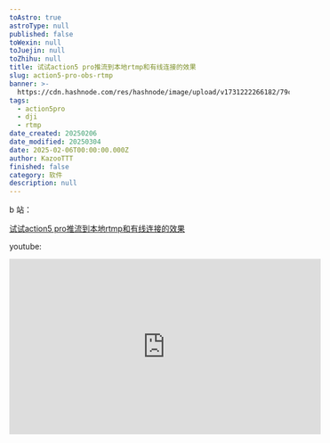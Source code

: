 ```yaml
---
toAstro: true
astroType: null
published: false
toWexin: null
toJuejin: null
toZhihu: null
title: 试试action5 pro推流到本地rtmp和有线连接的效果
slug: action5-pro-obs-rtmp
banner: >-
  https://cdn.hashnode.com/res/hashnode/image/upload/v1731222266182/79cc2982-584c-4638-bcb2-472a5705c668.jpeg
tags:
  - action5pro
  - dji
  - rtmp
date_created: 20250206
date_modified: 20250304
date: 2025-02-06T00:00:00.000Z
author: KazooTTT
finished: false
category: 软件
description: null
---
```


b 站：

[试试action5 pro推流到本地rtmp和有线连接的效果](<https://www.bilibili.com/video/BV13L17YdE9f/>)

youtube:

<iframe width="560" height="315" src="https://www.youtube.com/embed/S0y06TkFC_A" frameborder="0" allow="accelerometer; autoplay; clipboard-write; encrypted-media; gyroscope; picture-in-picture" allowfullscreen></iframe>

